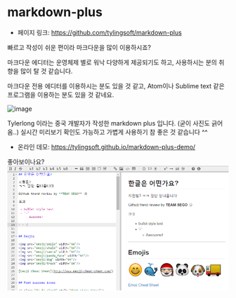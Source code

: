 # markdown-plus

- 페이지 링크: https://github.com/tylingsoft/markdown-plus

빠르고 작성이 쉬운 편이라 마크다운을 많이 이용하시죠?

마크다운 에디터는 운영체제 별로 워낙 다양하게 제공되기도 하고, 사용하시는 분의 취향을 많이 탈 것 같습니다.

마크다운 전용 에디터를 이용하시는 분도 있을 것 같고, Atom이나 Sublime text 같은 프로그램을 이용하는 분도 있을 것 같네요.

![image](http://static.oschina.net/uploads/user/123/247808_100.jpg?t=1426463224000)

Tylerlong 이라는 중국 개발자가 작성한 markdown plus 입니다. (굳이 사진도 긁어옴..) 실시간 미리보기 확인도 가능하고 가볍게 사용하기 참 좋은 것 같습니다 ^^

- 온라인 데모: https://tylingsoft.github.io/markdown-plus-demo/

좋아보이나요?
![image](img/007-16.png)
